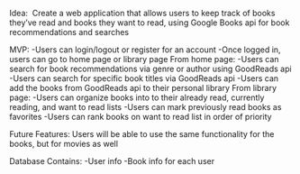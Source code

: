 Idea: 
Create a web application that allows users to keep track of books they’ve read and books they want to read, using Google Books api for book recommendations and searches

MVP:
-Users can login/logout or register for an account
-Once logged in, users can go to home page or library page
From home page:
-Users can search for book recommendations via genre or author using GoodReads api
-Users can search for specific book titles via GoodReads api
-Users can add the books from GoodReads api to their personal library
From library page:
-Users can organize books into to their already read, currently reading, and want to read lists
-Users can mark previously read books as favorites
-Users can rank books on want to read list in order of priority

Future Features:
Users will be able to use the same functionality for the books, but for movies as well

Database Contains:
-User info
-Book info for each user
